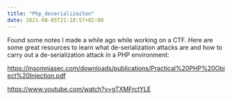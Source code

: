 ```yaml
---
title: "Php_deserializaiton"
date: 2021-08-05T21:18:57+02:00
---
```


Found some notes I made a while ago while working on a CTF.
Here are some great resources to learn what de-serialization attacks are and how to carry out a de-serialization attack in a PHP environment:

https://insomniasec.com/downloads/publications/Practical%20PHP%20Object%20Injection.pdf

https://www.youtube.com/watch?v=gTXMFrctYLE

